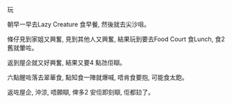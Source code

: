 玩

朝早一早去Lazy Creature 食早餐, 然後就去尖沙咀。

條仔見到家姐又興奮, 見到其他人又興奮, 結果玩到要去Food Court 食Lunch, 食2 舊就暈咗。

返到屋企就又好興奮, 結果又要4 點氹佢瞓。

六點醒咗落去翠華食, 點知食一陣就爆喊, 唔肯食要抱, 可能食太飽。

返咗屋企, 沖涼, 唔願瞓, 俾多2 安佢即刻瞓, 佢都攰了。
